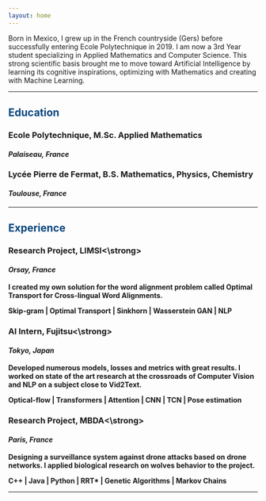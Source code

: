 ```yaml
---
layout: home
---
```


Born in Mexico, I grew up in the French countryside (Gers) before successfully entering Ecole Polytechnique in 2019. I am now a 3rd Year student specializing in Applied Mathematics and Computer Science. This strong scientific basis brought me to move toward Artificial Intelligence by learning its cognitive inspirations, optimizing with Mathematics and creating with Machine Learning.

<hr>

## <span style="color: #06467D;">Education</span>

### <strong>Ecole Polytechnique</strong>, M.Sc. Applied Mathematics
#### <i>Palaiseau, France</i>


### <strong>Lycée Pierre de Fermat</strong>, B.S. Mathematics, Physics, Chemistry
#### <i>Toulouse, France</i>

<hr>

## <span style="color: #06467D;">Experience</span>

### Research Project, <strong>LIMSI<\strong>
#### <i>Orsay, France</i>

I created my own solution for the word alignment problem called Optimal Transport for Cross-lingual Word Alignments.

Skip-gram | Optimal Transport | Sinkhorn | Wasserstein GAN | NLP

### AI Intern, <strong>Fujitsu<\strong>
#### <i>Tokyo, Japan</i>

Developed numerous models, losses and metrics with great results. I worked on state of the art research at the crossroads of Computer Vision and NLP on a subject close to Vid2Text.

Optical-flow | Transformers | Attention | CNN | TCN | Pose estimation

### Research Project, <strong>MBDA<\strong>
#### <i>Paris, France</i>

Designing a surveillance system against drone attacks based on drone networks. I applied biological research on wolves behavior to the project.

C++ | Java | Python | RRT* | Genetic Algorithms | Markov Chains

<hr>